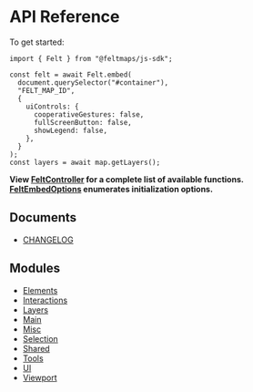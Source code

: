 # API Reference

To get started:

```
import { Felt } from "@feltmaps/js-sdk";

const felt = await Felt.embed(
  document.querySelector("#container"),
  "FELT_MAP_ID",
  {
    uiControls: {
      cooperativeGestures: false,
      fullScreenButton: false,
      showLegend: false,
    },
  }
);
const layers = await map.getLayers();
```

**View [FeltController](Main/FeltController.md) for a complete list of available functions. [FeltEmbedOptions](Main/FeltEmbedOptions.md) enumerates initialization options.**

## Documents

* [CHANGELOG](CHANGELOG.md)

## Modules

* [Elements](Elements/README.md)
* [Interactions](Interactions/README.md)
* [Layers](Layers/README.md)
* [Main](Main/README.md)
* [Misc](Misc/README.md)
* [Selection](Selection/README.md)
* [Shared](Shared/README.md)
* [Tools](Tools/README.md)
* [UI](UI/README.md)
* [Viewport](Viewport/README.md)
